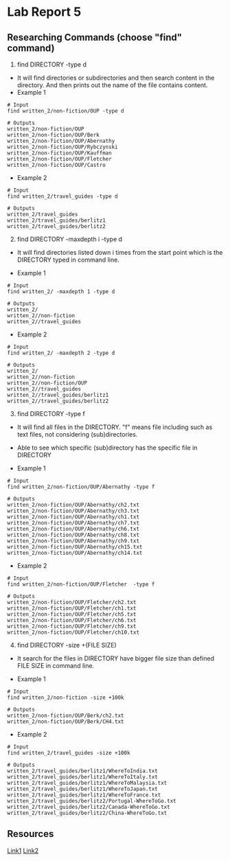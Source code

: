 # Lab Report 5
## Researching Commands (choose "find" command)
1) find DIRECTORY -type d
  * It will find directories or subdirectories and then search content in the directory. And then prints out the name of the file contains content.
* Example 1
    
```
# Input
find written_2/non-fiction/OUP -type d

# Outputs
written_2/non-fiction/OUP
written_2/non-fiction/OUP/Berk
written_2/non-fiction/OUP/Abernathy
written_2/non-fiction/OUP/Rybczynski
written_2/non-fiction/OUP/Kauffman
written_2/non-fiction/OUP/Fletcher
written_2/non-fiction/OUP/Castro
```
      
* Example 2

```
# Input
find written_2/travel_guides -type d

# Outputs
written_2/travel_guides
written_2/travel_guides/berlitz1
written_2/travel_guides/berlitz2
```
      
2) find DIRECTORY -maxdepth i -type d
  * It will find directories listed down i times from the start point which is the DIRECTORY typed in command line.

* Example 1

```
# Input
find written_2/ -maxdepth 1 -type d

# Outputs
written_2/
written_2//non-fiction
written_2//travel_guides
```

* Example 2

```
# Input
find written_2/ -maxdepth 2 -type d

# Outputs
written_2/
written_2//non-fiction
written_2//non-fiction/OUP
written_2//travel_guides
written_2//travel_guides/berlitz1
written_2//travel_guides/berlitz2
```

3) find DIRECTORY -type f
  * It will find all files in the DIRECTORY. "f" means file including such as text files, not considering (sub)directories. 
  * Able to see which specific (sub)directory has the specific file in DIRECTORY

* Example 1

```
# Input
find written_2/non-fiction/OUP/Abernathy -type f

# Outputs
written_2/non-fiction/OUP/Abernathy/ch2.txt
written_2/non-fiction/OUP/Abernathy/ch3.txt
written_2/non-fiction/OUP/Abernathy/ch1.txt
written_2/non-fiction/OUP/Abernathy/ch7.txt
written_2/non-fiction/OUP/Abernathy/ch6.txt
written_2/non-fiction/OUP/Abernathy/ch8.txt
written_2/non-fiction/OUP/Abernathy/ch9.txt
written_2/non-fiction/OUP/Abernathy/ch15.txt
written_2/non-fiction/OUP/Abernathy/ch14.txt
```

* Example 2

```
# Input
find written_2/non-fiction/OUP/Fletcher  -type f

# Outputs
written_2/non-fiction/OUP/Fletcher/ch2.txt
written_2/non-fiction/OUP/Fletcher/ch1.txt
written_2/non-fiction/OUP/Fletcher/ch5.txt
written_2/non-fiction/OUP/Fletcher/ch6.txt
written_2/non-fiction/OUP/Fletcher/ch9.txt
written_2/non-fiction/OUP/Fletcher/ch10.txt
```

4) find DIRECTORY -size +(FILE SIZE)
  * It search for the files in DIRECTORY have bigger file size than defined FILE SIZE in command line.

* Example 1

```
# Input
find written_2/non-fiction -size +100k

# Outputs
written_2/non-fiction/OUP/Berk/ch2.txt
written_2/non-fiction/OUP/Berk/CH4.txt
```

* Example 2

```
# Input
find written_2/travel_guides -size +100k

# Outputs
written_2/travel_guides/berlitz1/WhereToIndia.txt
written_2/travel_guides/berlitz1/WhereToItaly.txt
written_2/travel_guides/berlitz1/WhereToMalaysia.txt
written_2/travel_guides/berlitz1/WhereToJapan.txt
written_2/travel_guides/berlitz1/WhereToFrance.txt
written_2/travel_guides/berlitz2/Portugal-WhereToGo.txt
written_2/travel_guides/berlitz2/Canada-WhereToGo.txt
written_2/travel_guides/berlitz2/China-WhereToGo.txt
```

## Resources
[Link1](https://www.redhat.com/sysadmin/linux-find-command)
[Link2](https://linuxconfig.org/how-to-use-find-command-to-search-for-files-based-on-file-size)
